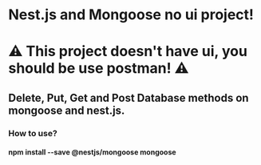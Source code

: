 # Nest.js and Mongoose no ui project!

# ⚠️ This project doesn't have ui, you should be use postman! ⚠️

## Delete, Put, Get and Post Database methods on mongoose and nest.js.

### How to use?

#### npm install --save @nestjs/mongoose mongoose

